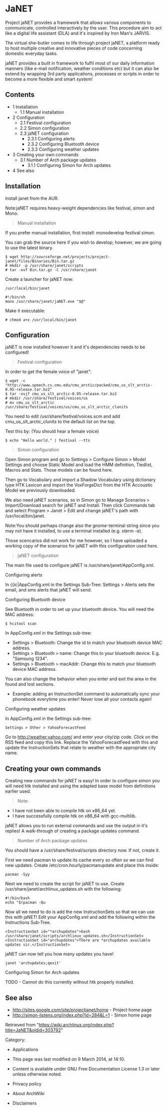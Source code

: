 JaNET
=====

Project jaNET provides a framework that allows various components to
communicate, controlled interactively by the user. This procedure aim to
act like a digital life assistant (DLA) and it's inspired by Iron Man's
JARVIS.

The virtual she-butler comes to life through project jaNET, a platform
ready to host multiple creative and innovative pieces of code concerning
domestic everyday tasks.

jaNET provides a built in framework to fulfil most of our daily
information manners (like e-mail notification, weather conditions etc)
but it can also be extend by wrapping 3rd party applications, processes
or scripts in order to become a more flexible and smart system!

Contents
--------

-   1 Installation
    -   1.1 Manual installation
-   2 Configuration
    -   2.1 Festival configuration
    -   2.2 Simon configuration
    -   2.3 jaNET configuration
        -   2.3.1 Configuring alerts
        -   2.3.2 Configuring Bluetooth device
        -   2.3.3 Configuring weather updates
-   3 Creating your own commands
    -   3.1 Number of Arch package updates
        -   3.1.1 Configuring Simon for Arch updates
-   4 See also

Installation
------------

Install janet from the AUR.

Note:jaNET requires heavy-weight dependencies like festival, simon and
Mono.

> Manual installation

If you prefer manual installation, first install: monodevelop festival
simon.

You can grab the source here if you wish to develop; however, we are
going to use the latest binary.

    $ wget http://sourceforge.net/projects/project-janet/files/Binaries/Bin.tar.gz
    # mkdir -p /usr/share/janet/scripts
    # tar -xvf Bin.tar.gz -C /usr/share/janet

Create a launcher for jaNET now:

    /usr/local/bin/janet

    #!/bin/sh
    mono /usr/share/janet/jaNET.exe "$@"

Make it executable:

    # chmod a+x /usr/local/bin/janet

Configuration
-------------

jaNET is now installed however it and it's dependencies needs to be
configured!

> Festival configuration

In order to get the female voice of "janet":

    $ wget -c "http://www.speech.cs.cmu.edu/cmu_arctic/packed/cmu_us_slt_arctic-0.95-release.tar.bz2"
    $ tar -xvjf cmu_us_slt_arctic-0.95-release.tar.bz2
    # mkdir /usr/share/festival/voices/us
    # mv cmu_us_slt_arctic /usr/share/festival/voices/us/cmu_us_slt_arctic_clunits

You need to edit /usr/share/festival/voices.scm and add
cmu_us_slt_arctic_clunits to the default list on the top.

Test this by: (You should hear a female voice)

    $ echo "Hello world." | festival --tts

> Simon configuration

Open Simon program and go to Settings > Configure Simon > Model Settings
and choose Static Model and load the HMM definition, Tiedlist, Macros
and Stats. Those models can be found here.

Then go to Vocabulary and import a Shadow Vocabulary using dictionary
type HTK Lexicon and import the VoxForgeDict from the HTK Accoustic
Model we previously downloaded.

We also need jaNET scenarios, so in Simon go to Manage Scenarios >
Import/Download search for jaNET and Install. Then click Commands tab
and select Program > Janet > Edit and change jaNET's path with
/usr/local/bin/janet.

Note:You should perhaps change also the gnome-terminal string since you
may not have it installed, to use a terminal installed (e.g. xterm -e).

Those scencarios did not work for me however, so I have uploaded a
working copy of the scenarios for jaNET with this configuration used
here.

> jaNET configuration

The main file used to configure jaNET is /usr/share/janet/AppConfig.xml.

Configuring alerts

In {{ic|AppConfig.xml in the Settings Sub-Tree: Settings > Alerts sets
the email, and sms alerts that jaNET will send.

Configuring Bluetooth device

See Bluetooth in order to set up your bluetooth device. You will need
the MAC address:

    $ hcitool scan

In AppConfig.xml in the Settings sub-tree:

-   Settings > Bluetooth: Change the id to match your bluetooth device
    MAC address.
-   Settings > Bluetooth > name: Change this to your bluetooth device.
    E.g. "Samsung 1234".
-   Settings > Bluetooth > macAddr: Change this to match your bluetooth
    device MAC address.

You can also change the behavior when you enter and exit the area in the
found and lost sections.

-   Example: adding an InstructionSet command to automatically sync your
    phonebook everytime you enter! Never lose all your contacts again!

Configuring weather updates

In AppConfig.xml in the Settings sub-tree:

    Settings > Other > YahooForecastFeed

Go to http://weather.yahoo.com/ and enter your city/zip code. Click on
the RSS feed and copy this link. Replace the YahooForecastFeed with this
and update the InstructionSets that relate to weather with the
appropriate city name.

Creating your own commands
--------------------------

Creating new commands for jaNET is easy! In order to configure simon you
will need htk installed and using the adapted base model from
definitions earlier used.

> Note:

-   I have not been able to compile htk on x86_64 yet.
-   I have successfully compile htk on x86_64 with gcc-multilib.

jaNET allows you to run external commands and use the output in it's
replies! A walk-through of creating a package updates command.

> Number of Arch package updates

You should have a /usr/share/festival/scripts directory now. If not,
create it.

First we need pacman to update its cache every so often so we can find
new updates. Create /etc/cron.hourly/pacmanupdate and place this inside:

    pacman -Syy

Next we need to create the script for jaNET to use. Create
/usr/share/janet/archlinux_updates.sh with the following:

    #!/bin/bash
    echo "$(pacman -Qu 

Now all we need to do is add the new InstructionSets so that we can use
this with jaNET! Edit your AppConfig.xml and add the following within
the Instructions Sub-Tree.

    <InstructionSet id="*archupdates">bash /usr/share/janet/scripts/archlinux_updates.sh</InstructionSet>
    <InstructionSet id="archupdates">There are *archupdates available updates sir.</InstructionSet>

jaNET can now tell you how many updates you have!

    janet 'archupdates;qexit'

Configuring Simon for Arch updates

TODO - Cannot do this currently without htk properly installed.

See also
--------

-   http://sites.google.com/site/projectjanet/home - Project home page
-   http://simon-listens.org/index.php?id=284&L=1 - Simon home page

Retrieved from
"https://wiki.archlinux.org/index.php?title=JaNET&oldid=303792"

Category:

-   Applications

-   This page was last modified on 9 March 2014, at 14:10.
-   Content is available under GNU Free Documentation License 1.3 or
    later unless otherwise noted.
-   Privacy policy
-   About ArchWiki
-   Disclaimers
